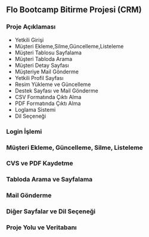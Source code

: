## Flo Bootcamp Bitirme Projesi (CRM)
### Proje Açıklaması
- Yetkili Girişi
- Müşteri Ekleme,Silme,Güncelleme,Listeleme
- Müşteri Tablosu Sayfalama
- Müşteri Tabloda Arama
- Müşteri Detay Sayfası
- Müşteriye Mail Gönderme
- Yetkili Profil Sayfası
- Resim Yükleme ve Güncelleme
- Destek Sayfası ve Mail Gönderme
- CSV Formatında Çıktı Alma
- PDF Formatında Çıktı Alma
- Loglama Sistemi
- Dil Seçeneği

### Login İşlemi

### Müşteri Ekleme, Güncelleme, Silme, Listeleme

### CVS ve PDF Kaydetme

### Tabloda Arama ve Sayfalama

### Mail Gönderme

### Diğer Sayfalar ve Dil Seçeneği

### Proje Yolu ve Veritabanı



